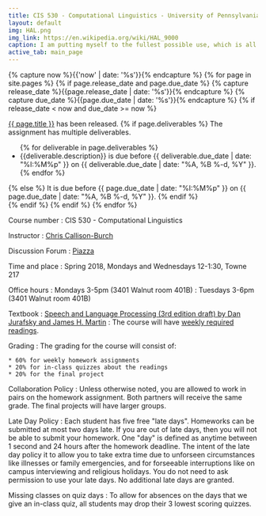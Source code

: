 ```yaml
---
title: CIS 530 - Computational Linguistics - University of Pennsylvania
layout: default
img: HAL.png
img_link: https://en.wikipedia.org/wiki/HAL_9000
caption: I am putting myself to the fullest possible use, which is all I think that any conscious entity can ever hope to do. 
active_tab: main_page 
---
```


<!-- Display an alert about upcoming homework assignments -->
{% capture now %}{{'now' | date: '%s'}}{% endcapture %}
{% for page in site.pages %}
{% if page.release_date and page.due_date %}
{% capture release_date %}{{page.release_date | date: '%s'}}{% endcapture %}
{% capture due_date %}{{page.due_date | date: '%s'}}{% endcapture %}
{% if release_date < now and due_date >= now %}
<div class="alert alert-info">
<a href="{{page.url}}">{{ page.title }}</a> has been released.  
{% if page.deliverables %}
The assignment has multiple deliverables.
<ul>
{% for deliverable in page.deliverables %}
<li>{{deliverable.description}} is due before {{ deliverable.due_date | date: "%I:%M%p" }} on {{ deliverable.due_date | date: "%A, %B %-d, %Y" }}.</li>
{% endfor %}
</ul>
{% else %}
It is due before {{ page.due_date | date: "%I:%M%p" }} on {{ page.due_date | date: "%A, %B %-d, %Y" }}.
{% endif %}
</div>
{% endif %}
{% endif %}
{% endfor %}
<!-- End alert for upcoming homework assignments -->


Course number
: CIS 530 - Computational Linguistics 

Instructor
: [Chris Callison-Burch](http://www.cis.upenn.edu/~ccb/)

Discussion Forum
: [Piazza](https://piazza.com/upenn/spring2018/cis530)

Time and place
: Spring 2018, Mondays and Wednesdays 12-1:30, Towne 217

Office hours
: Mondays 3-5pm (3401 Walnut room 401B)
: Tuesdays 3-6pm (3401 Walnut room 401B)

Textbook
: [Speech and Language Processing (3rd edition draft) by Dan Jurafsky and James H. Martin](https://web.stanford.edu/~jurafsky/slp3/)
: The course will have [weekly required readings](lectures.html).  

Grading
: The grading for the course will consist of:

    * 60% for weekly homework assignments 
    * 20% for in-class quizzes about the readings
    * 20% for the final project


Collaboration Policy
: Unless otherwise noted, you are allowed to work in pairs on the homework assignment.  Both partners will receive the same grade.  The final projects will have larger groups. 

Late Day Policy
: Each student has five free "late days".  Homeworks can be submitted at most two days late.  If you are out of late days, then you will not be able to submit your homework. One "day" is defined as anytime between 1 second and 24 hours after the homework deadline. The intent of the late day policy it to allow you to take extra time due to unforseen circumstances like illnesses or family emergencies, and for forseeable interruptions like on campus interviewing and religious holidays.  You do not need to ask permission to use your late days.  No additional late days are granted. 

Missing classes on quiz days 
: To allow for absences on the days that we give an in-class quiz, all students may drop their 3 lowest scoring quizzes. 
